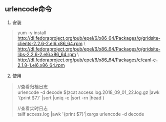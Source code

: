 ## urlencode命令

1. 安装
> yum -y install http://dl.fedoraproject.org/pub/epel/6/x86_64/Packages/g/gridsite-clients-2.2.6-2.el6.x86_64.rpm \ <br/>
> http://dl.fedoraproject.org/pub/epel/6/x86_64/Packages/g/gridsite-libs-2.2.6-2.el6.x86_64.rpm \ <br/>
> http://dl.fedoraproject.org/pub/epel/6/x86_64/Packages/c/canl-c-2.1.8-1.el6.x86_64.rpm <br/>

2. 使用

> //查看归档日志<br/>
> urlencode -d decode $(zcat access.log.2018_09_01_22.log.gz |awk '{print $7}' |sort |uniq -c |sort -rn |head ) <br/>
> 
> //查看实时日志<br/>
> tailf access.log |awk '{print $7}'|xargs urlencode -d decode <br/>
